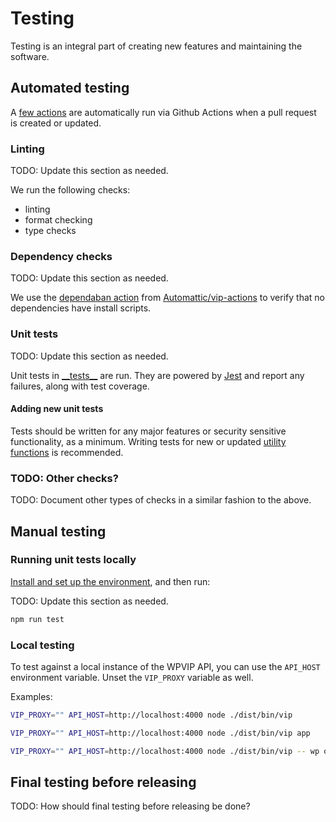 # Testing

Testing is an integral part of creating new features and maintaining the software.

## Automated testing

A [few actions](https://github.com/Automattic/vip-service-boilerplate/blob/trunk/.github/workflows/ci.yml) are automatically run via Github Actions when a pull request is created or updated.

### Linting

TODO: Update this section as needed.

We run the following checks:

- linting
- format checking
- type checks

### Dependency checks

TODO: Update this section as needed.

We use the [dependaban action](https://github.com/Automattic/vip-actions/tree/trunk/dependaban) from [Automattic/vip-actions](https://github.com/Automattic/vip-actions/) to verify that no dependencies have install scripts.

### Unit tests

TODO: Update this section as needed.

Unit tests in [\_\_tests\_\_](https://github.com/Automattic/vip-service-boilerplate/tree/trunk/__tests__) are run. They are powered by [Jest](https://facebook.github.io/jest/) and report any failures, along with test coverage.

#### Adding new unit tests

Tests should be written for any major features or security sensitive functionality, as a minimum. Writing tests for new or updated [utility functions](https://github.com/Automattic/vip-service-boilerplate/tree/trunk/???) is recommended.

### TODO: Other checks?

TODO: Document other types of checks in a similar fashion to the above.

## Manual testing

### Running unit tests locally

[Install and set up the environment](SETUP.md#installation--setup-instructions), and then run:

TODO: Update this section as needed.

```bash
npm run test
```

### Local testing

To test against a local instance of the WPVIP API, you can use the `API_HOST` environment variable. Unset the `VIP_PROXY` variable as well.

Examples:

```bash
VIP_PROXY="" API_HOST=http://localhost:4000 node ./dist/bin/vip

VIP_PROXY="" API_HOST=http://localhost:4000 node ./dist/bin/vip app

VIP_PROXY="" API_HOST=http://localhost:4000 node ./dist/bin/vip -- wp option get home
```

## Final testing before releasing

TODO: How should final testing before releasing be done?
